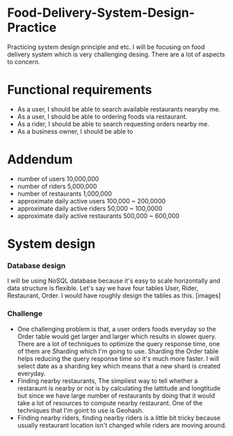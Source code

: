 # Food-Delivery-System-Design-Practice
Practicing system design principle and etc. I will be focusing on food delivery system which is very challenging desing. There are a lot of aspects to concern.

# Functional requirements
- As a user, I should be able to search available restaurants nearyby me.
- As a user, I should be able to ordering foods via restaurant.
- As a rider, I should be able to search requesting orders nearby me.
- As a business owner, I should be able to

# Addendum
- number of users 10,000,000
- number of riders 5,000,000
- number of restaurants 1,000,000
- approximate daily active users 100,000 ~ 200,0000
- approximate daily active riders 50,000 ~ 100,0000
- approximate daily active restaurants 500,000 ~ 600,000

# System design

### Database design
I will be using NoSQL database because it's easy to scale horizontally and data structure is flexible.
Let's say we have four tables User, Rider, Restaurant, Order. I would have roughly design the tables as this.
[images]

### Challenge 
- One challenging problem is that, a user orders foods everyday so the Order table would get larger and larger which results in slower query. There are a lot of techniques to optimize the query response time, one of them are Sharding which I'm going to use. Sharding the Order table helps reducing the query response time so it's much more faster. I will select date as a sharding key which means that a new shard is created everyday.
- Finding nearby restaurants, The simpliest way to tell whether a restaraunt is nearby or not is by calculating the lattitude and longtitude but since we have large number of restaurants by doing that it would take a lot of resources to compute nearby restaurant. One of the techniques that I'm goint to use is Geohash. 
- Finding nearby riders, finding nearby riders is a little bit tricky because usually restaurant location isn't changed while riders are moving around.
